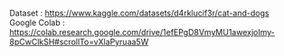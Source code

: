 Dataset : https://www.kaggle.com/datasets/d4rklucif3r/cat-and-dogs
Google Colab : https://colab.research.google.com/drive/1efEPgD8VmyMU1awexjoImy-8pCwClkSH#scrollTo=vXlaPyruaa5W
